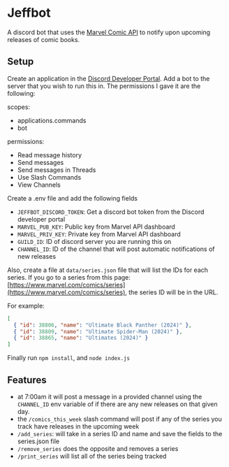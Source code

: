 # Jeffbot

A discord bot that uses the [Marvel Comic API](https://developer.marvel.com/) to notify upon upcoming releases of comic books.

## Setup

Create an application in the [Discord Developer Portal](https://discord.com/developers/applications). Add a bot to the server that you wish to run this in. The permissions I gave it are the following:

scopes:

- applications.commands
- bot

permissions:

- Read message history
- Send messages
- Send messages in Threads
- Use Slash Commands
- View Channels

Create a .env file and add the following fields

- `JEFFBOT_DISCORD_TOKEN`: Get a discord bot token from the Discord developer portal
- `MARVEL_PUB_KEY`: Public key from Marvel API dashboard
- `MARVEL_PRIV_KEY`: Private key from Marvel API dashboard
- `GUILD_ID`: ID of discord server you are running this on
- `CHANNEL_ID`: ID of the channel that will post automatic notifications of new releases

Also, create a file at `data/series.json` file that will list the IDs for each series. If you go to a series from this page: [https://www.marvel.com/comics/series](https://www.marvel.com/comics/series), the series ID will be in the URL.

For example:

```json
[
  { "id": 38806, "name": "Ultimate Black Panther (2024)" },
  { "id": 38809, "name": "Ultimate Spider-Man (2024)" },
  { "id": 38865, "name": "Ultimates (2024)" }
]
```

Finally run `npm install`, and `node index.js`

## Features

- at 7:00am it will post a message in a provided channel using the `CHANNEL_ID` env variable of if there are any new releases on that given day.
- the `/comics_this_week` slash command will post if any of the series you track have releases in the upcoming week
- `/add_series`: will take in a series ID and name and save the fields to the series.json file
- `/remove_series` does the opposite and removes a series
- `/print_series` will list all of the series being tracked
